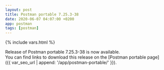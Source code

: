 ```yaml
--- 
layout: post 
title: Postman portable 7.25.3-38 
date: 2020-06-07 04:07:00 +0200 
app: postman 
tags: [postman] 
--- 
```

{% include vars.html %} 

Release of Postman portable 7.25.3-38 is now available.<br /> 
You can find links to download this release on the [Postman portable page]({{ var_seo_url | append: '/app/postman-portable/' }}). 
